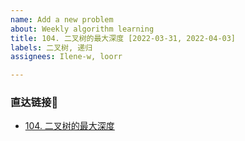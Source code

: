 ```yaml
---
name: Add a new problem
about: Weekly algorithm learning
title: 104. 二叉树的最大深度 [2022-03-31, 2022-04-03]
labels: 二叉树, 递归
assignees: Ilene-w, loorr

---
```


### 直达链接🔗
+ [104. 二叉树的最大深度](https://leetcode-cn.com/problems/maximum-depth-of-binary-tree/)
